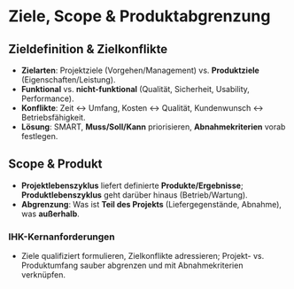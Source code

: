 # Ziele, Scope & Produktabgrenzung

## Zieldefinition & Zielkonflikte
- **Zielarten**: Projektziele (Vorgehen/Management) vs. **Produktziele** (Eigenschaften/Leistung).  
- **Funktional** vs. **nicht-funktional** (Qualität, Sicherheit, Usability, Performance).  
- **Konflikte**: Zeit ↔ Umfang, Kosten ↔ Qualität, Kundenwunsch ↔ Betriebsfähigkeit.  
- **Lösung**: SMART, **Muss/Soll/Kann** priorisieren, **Abnahmekriterien** vorab festlegen.

## Scope & Produkt
- **Projektlebenszyklus** liefert definierte **Produkte/Ergebnisse**; **Produktlebenszyklus** geht darüber hinaus (Betrieb/Wartung).  
- **Abgrenzung**: Was ist **Teil des Projekts** (Liefergegenstände, Abnahme), was **außerhalb**.

### IHK-Kernanforderungen
- Ziele qualifiziert formulieren, Zielkonflikte adressieren; Projekt- vs. Produktumfang sauber abgrenzen und mit Abnahmekriterien verknüpfen.
